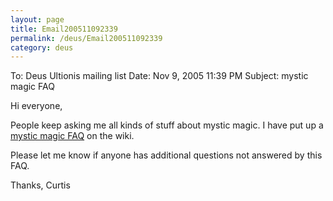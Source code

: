 ```yaml
---
layout: page
title: Email200511092339
permalink: /deus/Email200511092339
category: deus
---
```

To: Deus Ultionis mailing list
Date: Nov 9, 2005 11:39 PM
Subject: mystic magic FAQ

Hi everyone,

People keep asking me all kinds of stuff about mystic magic. I have put up a [mystic magic FAQ](http://restlesswarrior.com/deus/tiki-index.php?page=MagicPsionics) on the wiki.

Please let me know if anyone has additional questions not answered by this FAQ.

Thanks,
Curtis
